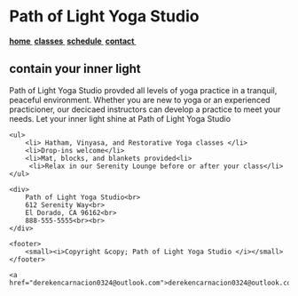 </html><!DOCTYPE html>
<html lang="en">
<head>
<title>Welcome to Enlightment</title>
<meta charset="utf-8">
<h1>Path of Light Yoga Studio</h1>
</head>
<b><a href="https://index(y).com">home&nbsp;</a>
    <a href="https://classes.com">classes&nbsp;</a>
    <a href="https://schedule.com">schedule&nbsp;</a>
    <a href="https://contact.com">contact&nbsp;</a>
    </b>    
<body>
    <h2>contain your inner light</h2>
    <p>Path of Light Yoga Studio provded all levels of yoga practice in a tranquil, peaceful environment. Whether you are new to yoga or an experienced practicioner, our decicaed instructors can develop a practice to meet your needs. Let your inner light shine at Path of Light Yoga Studio</p>

    <ul>
        <li> Hatham, Vinyasa, and Restorative Yoga classes </li>
        <li>Drop-ins welcome</li>
        <li>Mat, blocks, and blankets provided<li>
         <li>Relax in our Serenity Lounge before or after your class</li> 
    </ul>

    <div>
        Path of Light Yoga Studio<br>
        612 Serenity Way<br>
        El Dorado, CA 96162<br>
        888-555-5555<br><br>
    </div>

    <footer>
        <small><i>Copyright &copy; Path of Light Yoga Studio </i></small>
    </footer>

    <a href="derekencarnacion0324@outlook.com">derekencarnacion0324@outlook.com</a>
 </body>
</html>
